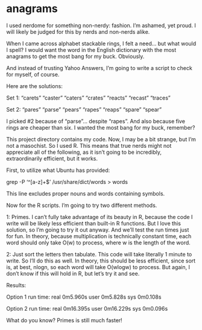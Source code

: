 anagrams
========

I used nerdome for something non-nerdy: fashion. I’m ashamed, yet proud. I will likely be judged for this by nerds and non-nerds alike.

When I came across alphabet stackable rings, I felt a need... but what would I spell? I would want the word in the English dictionary with the most anagrams to get the most bang for my buck. Obviously.

And instead of trusting Yahoo Answers, I’m going to write a script to check for myself, of course.

Here are the solutions:

Set 1: “carets” “caster” “caters” “crates” “reacts” “recast” “traces”

Set 2: “pares” “parse” “pears” “rapes” “reaps” “spare” “spear”

I picked #2 because of “parse”… despite “rapes”. And also because five rings are cheaper than six. I wanted the most bang for my buck, remember?

This project directory contains my code. Now, I may be a bit strange, but I’m not a masochist. So I used R. This means that true nerds might not appreciate all of the following, as it isn’t going to be incredibly, extraordinarily efficient, but it works.

First, to utilize what Ubuntu has provided:

grep -P ‘^[a-z]+$’ /usr/share/dict/words > words

This line excludes proper nouns and words containing symbols.

Now for the R scripts. I’m going to try two different methods.

1: Primes. I can’t fully take advantage of its beauty in R, because the code I write will be likely less efficient than built-in R functions. But I love this solution, so I’m going to try it out anyway. And we’ll test the run times just for fun. In theory, because multiplication is technically constant time, each word should only take O(w) to process, where w is the length of the word.

2: Just sort the letters then tabulate. This code will take literally 1 minute to write. So I’ll do this as well. In theory, this should be less efficient, since sort is, at best, nlogn, so each word will take O(wlogw) to process. But again, I don’t know if this will hold in R, but let’s try it and see.

Results:

Option 1 run time:
real    0m5.960s
user    0m5.828s
sys    0m0.108s

Option 2 run time:
real    0m16.395s
user    0m16.229s
sys    0m0.096s

What do you know? Primes is still much faster!